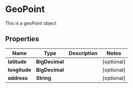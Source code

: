

# GeoPoint

This is a geoPoint object
## Properties

Name | Type | Description | Notes
------------ | ------------- | ------------- | -------------
**latitude** | **BigDecimal** |  |  [optional]
**longitude** | **BigDecimal** |  |  [optional]
**address** | **String** |  |  [optional]



